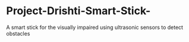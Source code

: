 # Project-Drishti-Smart-Stick-
A smart stick for the visually impaired using ultrasonic sensors to detect obstacles
